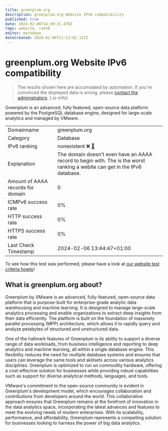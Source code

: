 ```yaml
---
title: greenplum.org
description: greenplum.org Website IPv6 compatibility
published: true
date: 2024-02-06T14:30:21.478Z
tags: website, rank6
editor: markdown
dateCreated: 2024-02-06T11:13:02.117Z
---
```


# greenplum.org Website IPv6 compatibility

> The results shown here are accumulated by automation. If you're convinced the displayed data is wrong, please [contact the administrators](/howto/chat). 
{.is-info}

Greenplum is an advanced, fully featured, open-source data platform powered by the PostgreSQL database engine, designed for large-scale analytics and managed by VMware.


|   |   |
| - | - |
| Domainname | greenplum.org
| Category | Database |
| IPv6 ranking | nonexistent :x: [🔗](/howto/ranking) |
| Explanation | The domain doesn't even have an AAAA record to begin with. The is the worst ranking a webite can get in the IPv6 database. |
| Amount of AAAA records for domain | 0 |
| ICMPv6 success rate | 0%|
| HTTP success rate | 0% |
| HTTPS success rate | 0% |
| Last Check Timestamp | 2024-02-06 13:44:47+01:00 |

To see how this test was performed, please have a look at [our website test criteria howto](/howto/testcriteria/website)!


## What is greenplum.org about?
Greenplum by VMware is an advanced, fully-featured, open-source data platform that is purpose-built for enterprise-grade analytic data warehousing and machine learning. It is designed to manage large-scale analytics processing and enable organizations to extract deep insights from their data efficiently. The platform is built on the foundation of massively parallel processing (MPP) architecture, which allows it to rapidly query and analyze petabytes of structured and unstructured data.

One of the hallmark features of Greenplum is its ability to support a diverse range of data workloads, from business intelligence and reporting to deep analytics and machine learning, all within a single database engine. This flexibility reduces the need for multiple database systems and ensures that users can leverage the same tools and skillsets across various analytics disciplines. Greenplum is optimized to run on commodity hardware, offering a cost-effective solution for businesses while providing robust capabilities such as support for diverse analytical methods, languages, and tools.

VMware's commitment to the open-source community is evident in Greenplum's development model, which encourages collaboration and contributions from developers around the world. This collaborative approach ensures that Greenplum remains at the forefront of innovation in the data analytics space, incorporating the latest advances and features to meet the evolving needs of modern enterprises. With its scalability, performance, and affordability, Greenplum represents a compelling solution for businesses looking to harness the power of big data analytics.



